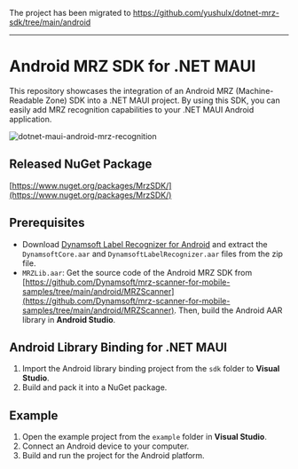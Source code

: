 The project has been migrated to https://github.com/yushulx/dotnet-mrz-sdk/tree/main/android

--------------------------------------------------------------

# Android MRZ SDK for .NET MAUI
This repository showcases the integration of an Android MRZ (Machine-Readable Zone) SDK into a .NET MAUI project. By using this SDK, you can easily add MRZ recognition capabilities to your .NET MAUI Android application.

![dotnet-maui-android-mrz-recognition](https://github.com/yushulx/dotnet-maui-android-mrz-sdk/assets/2202306/cb711e52-9e66-4153-804d-8118f67fef64)

## Released NuGet Package
[https://www.nuget.org/packages/MrzSDK/](https://www.nuget.org/packages/MrzSDK/)

## Prerequisites
- Download [Dynamsoft Label Recognizer for Android](https://www.dynamsoft.com/label-recognition/downloads) and extract the `DynamsoftCore.aar` and `DynamsoftLabelRecognizer.aar` files from the zip file.
- `MRZLib.aar`: Get the source code of the Android MRZ SDK from [https://github.com/Dynamsoft/mrz-scanner-for-mobile-samples/tree/main/android/MRZScanner](https://github.com/Dynamsoft/mrz-scanner-for-mobile-samples/tree/main/android/MRZScanner). Then, build the Android AAR library in **Android Studio**.

## Android Library Binding for .NET MAUI
1. Import the Android library binding project from the `sdk` folder to **Visual Studio**.
2. Build and pack it into a NuGet package.



## Example
1. Open the example project from the `example` folder in **Visual Studio**.
2. Connect an Android device to your computer.
3. Build and run the project for the Android platform. 

